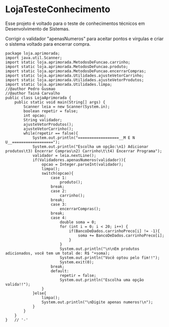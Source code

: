 # LojaTesteConhecimento
Esse projeto é voltado para o teste de conhecimentos técnicos em Desenvolvimento de Sistemas.

Corrigir o validador "apenasNumeros" para aceitar pontos e virgulas e criar o sistema voltado para encerrar compra.

    package loja.aprimorada;
    import java.util.Scanner;
    import static loja.aprimorada.MetodosDeFuncao.carrinho;
    import static loja.aprimorada.MetodosDeFuncao.produto;
    import static loja.aprimorada.MetodosDeFuncao.encerrarCompras;
    import static loja.aprimorada.Utilidades.ajusteVetorCarrinho;
    import static loja.aprimorada.Utilidades.ajusteVetorProdutos;
    import static loja.aprimorada.Utilidades.limpa;
    //@author Pedro Gusmao
    //@author Tainá Carvalho
    public class LojaAprimorada {                   
        public static void main(String[] args) {
            Scanner leia = new Scanner(System.in);
            boolean repetir = false;
            int opcao;
            String validador;
            ajusteVetorProdutos();
            ajusteVetorCarrinho();
            while(repetir == false){
                System.out.println("==================__M E N U__==================");
                System.out.println("Escolha um opção:\n1) Adicionar produtos\t3) Encerrar Compras\n2) Carrinho\t\t4) Encerrar Programa");
                validador = leia.nextLine();
                if(Validadores.apenasNumeros(validador)){
                    opcao = Integer.parseInt(validador);
                    limpa();            
                    switch(opcao){
                        case 1:
                            produto();
                        break;
                        case 2: 
                            carrinho();
                        break;
                        case 3:
                            encerrarCompras();
                        break;
                        case 4:
                            double soma = 0;      
                            for (int i = 0; i < 20; i++) {
                                if(BancoDeDados.carrinhoPreco[i] != -1){
                                    soma += BancoDeDados.carrinhoPreco[i];
                                }
                            }
                            System.out.println("\n\nEm produtos adicionados, você tem um total de: R$ "+soma);
                            System.out.println("Você optou pelo fim!!");
                            System.exit(0);
                        break;
                        default:
                            repetir = false;
                            System.out.println("Escolha uma opção valida!!");
                    }
                }else{
                    limpa();
                    System.out.println("\nDigite apenas numeros!\n");
                }
            }
        }  
    }   // '-'
